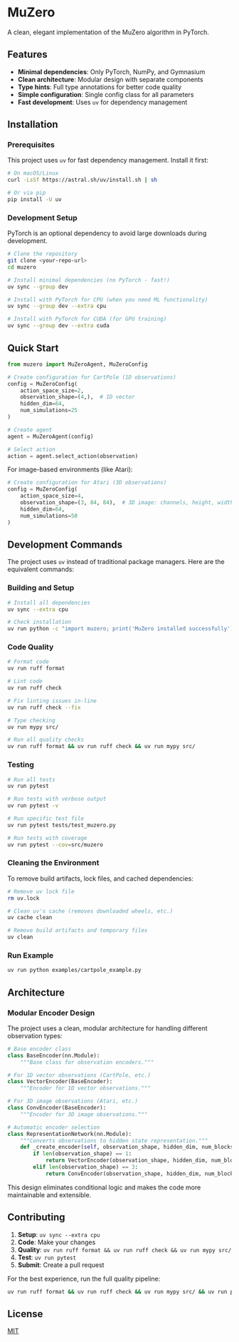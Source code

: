 # MuZero

A clean, elegant implementation of the MuZero algorithm in PyTorch.

## Features

- **Minimal dependencies**: Only PyTorch, NumPy, and Gymnasium
- **Clean architecture**: Modular design with separate components
- **Type hints**: Full type annotations for better code quality
- **Simple configuration**: Single config class for all parameters
- **Fast development**: Uses `uv` for dependency management

## Installation

### Prerequisites

This project uses `uv` for fast dependency management. Install it first:

```bash
# On macOS/Linux
curl -LsSf https://astral.sh/uv/install.sh | sh

# Or via pip
pip install -U uv
```

### Development Setup

PyTorch is an optional dependency to avoid large downloads during development.

```bash
# Clone the repository
git clone <your-repo-url>
cd muzero

# Install minimal dependencies (no PyTorch - fast!)
uv sync --group dev

# Install with PyTorch for CPU (when you need ML functionality)
uv sync --group dev --extra cpu

# Install with PyTorch for CUDA (for GPU training)
uv sync --group dev --extra cuda
```

## Quick Start

```python
from muzero import MuZeroAgent, MuZeroConfig

# Create configuration for CartPole (1D observations)
config = MuZeroConfig(
    action_space_size=2,
    observation_shape=(4,),  # 1D vector
    hidden_dim=64,
    num_simulations=25
)

# Create agent
agent = MuZeroAgent(config)

# Select action
action = agent.select_action(observation)
```

For image-based environments (like Atari):

```python
# Create configuration for Atari (3D observations)
config = MuZeroConfig(
    action_space_size=4,
    observation_shape=(3, 84, 84),  # 3D image: channels, height, width
    hidden_dim=64,
    num_simulations=50
)
```

## Development Commands

The project uses `uv` instead of traditional package managers. Here are the equivalent commands:

### Building and Setup
```bash
# Install all dependencies
uv sync --extra cpu

# Check installation 
uv run python -c "import muzero; print('MuZero installed successfully')"
```

### Code Quality
```bash
# Format code 
uv run ruff format

# Lint code 
uv run ruff check

# Fix linting issues in-line 
uv run ruff check --fix

# Type checking 
uv run mypy src/

# Run all quality checks 
uv run ruff format && uv run ruff check && uv run mypy src/
```

### Testing
```bash
# Run all tests 
uv run pytest

# Run tests with verbose output 
uv run pytest -v

# Run specific test file 
uv run pytest tests/test_muzero.py

# Run tests with coverage 
uv run pytest --cov=src/muzero
```

### Cleaning the Environment

To remove build artifacts, lock files, and cached dependencies:

```bash
# Remove uv lock file
rm uv.lock

# Clean uv's cache (removes downloaded wheels, etc.)
uv cache clean

# Remove build artifacts and temporary files
uv clean
```

### Run Example
```bash
uv run python examples/cartpole_example.py
```
## Architecture

### Modular Encoder Design

The project uses a clean, modular architecture for handling different observation types:

```python
# Base encoder class
class BaseEncoder(nn.Module):
    """Base class for observation encoders."""

# For 1D vector observations (CartPole, etc.)
class VectorEncoder(BaseEncoder):
    """Encoder for 1D vector observations."""

# For 3D image observations (Atari, etc.)
class ConvEncoder(BaseEncoder):
    """Encoder for 3D image observations."""

# Automatic encoder selection
class RepresentationNetwork(nn.Module):
    """Converts observations to hidden state representation."""
    def _create_encoder(self, observation_shape, hidden_dim, num_blocks):
        if len(observation_shape) == 1:
            return VectorEncoder(observation_shape, hidden_dim, num_blocks)
        elif len(observation_shape) == 3:
            return ConvEncoder(observation_shape, hidden_dim, num_blocks)
```

This design eliminates conditional logic and makes the code more maintainable and extensible.

## Contributing

1. **Setup**: `uv sync --extra cpu`
2. **Code**: Make your changes
3. **Quality**: `uv run ruff format && uv run ruff check && uv run mypy src/`
4. **Test**: `uv run pytest`
5. **Submit**: Create a pull request

For the best experience, run the full quality pipeline:
```bash
uv run ruff format && uv run ruff check && uv run mypy src/ && uv run pytest
```


## License

[MIT](LICENSE)